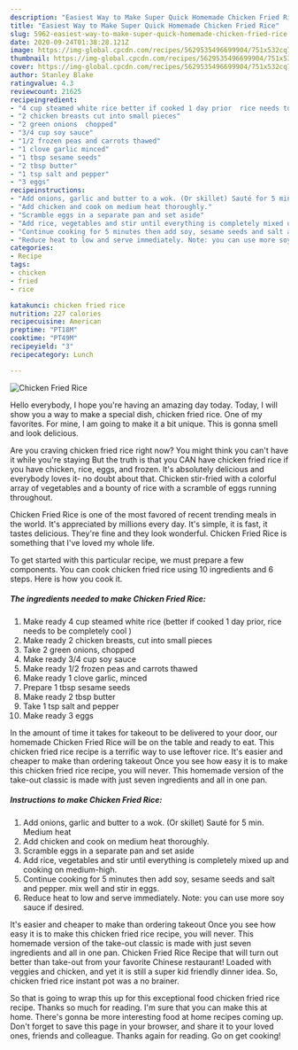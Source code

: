 ```yaml
---
description: "Easiest Way to Make Super Quick Homemade Chicken Fried Rice"
title: "Easiest Way to Make Super Quick Homemade Chicken Fried Rice"
slug: 5962-easiest-way-to-make-super-quick-homemade-chicken-fried-rice
date: 2020-09-24T01:38:28.121Z
image: https://img-global.cpcdn.com/recipes/5629535496699904/751x532cq70/chicken-fried-rice-recipe-main-photo.jpg
thumbnail: https://img-global.cpcdn.com/recipes/5629535496699904/751x532cq70/chicken-fried-rice-recipe-main-photo.jpg
cover: https://img-global.cpcdn.com/recipes/5629535496699904/751x532cq70/chicken-fried-rice-recipe-main-photo.jpg
author: Stanley Blake
ratingvalue: 4.3
reviewcount: 21625
recipeingredient:
- "4 cup steamed white rice better if cooked 1 day prior  rice needs to be completely cool "
- "2 chicken breasts cut into small pieces"
- "2 green onions  chopped"
- "3/4 cup soy sauce"
- "1/2 frozen peas and carrots thawed"
- "1 clove garlic minced"
- "1 tbsp sesame seeds"
- "2 tbsp butter"
- "1 tsp salt and pepper"
- "3 eggs"
recipeinstructions:
- "Add onions, garlic and butter to a wok. (Or skillet) Sauté for 5 min. Medium heat"
- "Add chicken and cook on medium heat thoroughly."
- "Scramble eggs in a separate pan and set aside"
- "Add rice, vegetables and stir until everything is completely mixed up and cooking on medium-high."
- "Continue cooking for 5 minutes then add soy, sesame seeds and salt and pepper. mix well and stir in eggs."
- "Reduce heat to low and serve immediately. Note: you can use more soy sauce if desired."
categories:
- Recipe
tags:
- chicken
- fried
- rice

katakunci: chicken fried rice 
nutrition: 227 calories
recipecuisine: American
preptime: "PT18M"
cooktime: "PT49M"
recipeyield: "3"
recipecategory: Lunch

---
```



![Chicken Fried Rice](https://img-global.cpcdn.com/recipes/5629535496699904/751x532cq70/chicken-fried-rice-recipe-main-photo.jpg)

Hello everybody, I hope you're having an amazing day today. Today, I will show you a way to make a special dish, chicken fried rice. One of my favorites. For mine, I am going to make it a bit unique. This is gonna smell and look delicious.

Are you craving chicken fried rice right now? You might think you can&#39;t have it while you&#39;re staying But the truth is that you CAN have chicken fried rice if you have chicken, rice, eggs, and frozen. It&#39;s absolutely delicious and everybody loves it- no doubt about that. Chicken stir-fried with a colorful array of vegetables and a bounty of rice with a scramble of eggs running throughout.

Chicken Fried Rice is one of the most favored of recent trending meals in the world. It's appreciated by millions every day. It's simple, it is fast, it tastes delicious. They're fine and they look wonderful. Chicken Fried Rice is something that I've loved my whole life.


To get started with this particular recipe, we must prepare a few components. You can cook chicken fried rice using 10 ingredients and 6 steps. Here is how you cook it.

<!--inarticleads1-->

##### The ingredients needed to make Chicken Fried Rice:

1. Make ready 4 cup steamed white rice (better if cooked 1 day prior,  rice needs to be completely cool )
1. Make ready 2 chicken breasts, cut into small pieces
1. Take 2 green onions,  chopped
1. Make ready 3/4 cup soy sauce
1. Make ready 1/2 frozen peas and carrots thawed
1. Make ready 1 clove garlic, minced
1. Prepare 1 tbsp sesame seeds
1. Make ready 2 tbsp butter
1. Take 1 tsp salt and pepper
1. Make ready 3 eggs


In the amount of time it takes for takeout to be delivered to your door, our homemade Chicken Fried Rice will be on the table and ready to eat. This chicken fried rice recipe is a terrific way to use leftover rice. It&#39;s easier and cheaper to make than ordering takeout Once you see how easy it is to make this chicken fried rice recipe, you will never. This homemade version of the take-out classic is made with just seven ingredients and all in one pan. 

<!--inarticleads2-->

##### Instructions to make Chicken Fried Rice:

1. Add onions, garlic and butter to a wok. (Or skillet) Sauté for 5 min. Medium heat
1. Add chicken and cook on medium heat thoroughly.
1. Scramble eggs in a separate pan and set aside
1. Add rice, vegetables and stir until everything is completely mixed up and cooking on medium-high.
1. Continue cooking for 5 minutes then add soy, sesame seeds and salt and pepper. mix well and stir in eggs.
1. Reduce heat to low and serve immediately. Note: you can use more soy sauce if desired.


It&#39;s easier and cheaper to make than ordering takeout Once you see how easy it is to make this chicken fried rice recipe, you will never. This homemade version of the take-out classic is made with just seven ingredients and all in one pan. Chicken Fried Rice Recipe that will turn out better than take-out from your favorite Chinese restaurant! Loaded with veggies and chicken, and yet it is still a super kid friendly dinner idea. So, chicken fried rice instant pot was a no brainer. 

So that is going to wrap this up for this exceptional food chicken fried rice recipe. Thanks so much for reading. I'm sure that you can make this at home. There's gonna be more interesting food at home recipes coming up. Don't forget to save this page in your browser, and share it to your loved ones, friends and colleague. Thanks again for reading. Go on get cooking!
